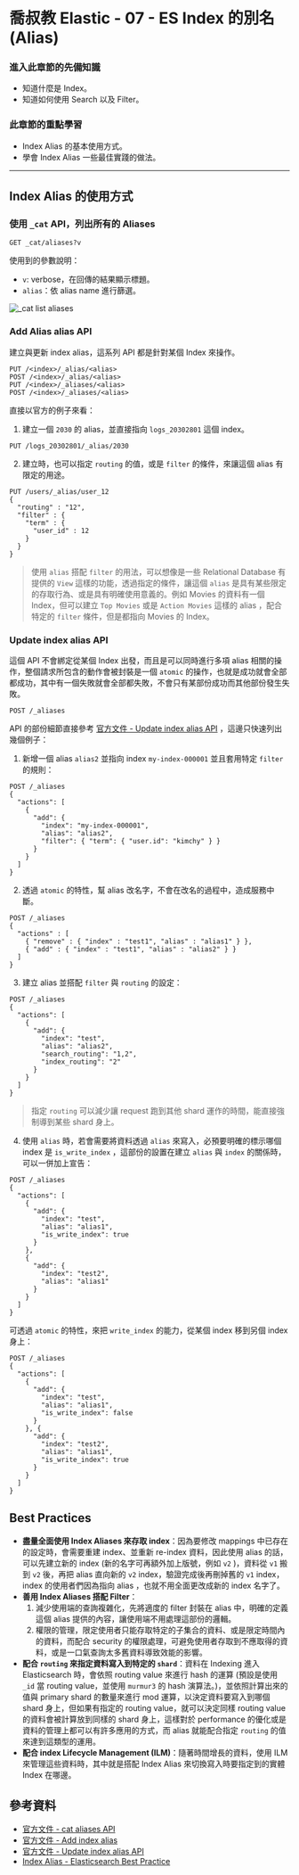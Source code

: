 # 喬叔教 Elastic - 07 - ES Index 的別名 (Alias)

### 進入此章節的先備知識

- 知道什麼是 Index。
- 知道如何使用 Search 以及 Filter。

### 此章節的重點學習

- Index Alias 的基本使用方式。
- 學會 Index Alias 一些最佳實踐的做法。

---

## Index Alias 的使用方式

### 使用 `_cat` API，列出所有的 Aliases

```
GET _cat/aliases?v
```

使用到的參數說明：

- `v`: verbose，在回傳的結果顯示標題。
- `alias`：依 alias name 進行篩選。

![_cat list aliases](https://i.imgur.com/d9U4Kma.png)



### Add Alias alias API

建立與更新 index alias，這系列 API 都是針對某個 Index 來操作。

```
PUT /<index>/_alias/<alias>
POST /<index>/_alias/<alias>
PUT /<index>/_aliases/<alias>
POST /<index>/_aliases/<alias>
```

直接以官方的例子來看：

1. 建立一個 `2030` 的 alias，並直接指向 `logs_20302801` 這個 index。

```console
PUT /logs_20302801/_alias/2030
```

2. 建立時，也可以指定 `routing` 的值，或是 `filter` 的條件，來讓這個 alias 有限定的用途。

```
PUT /users/_alias/user_12
{
  "routing" : "12",
  "filter" : {
    "term" : {
      "user_id" : 12
    }
  }
}
```

> 使用 `alias` 搭配 `filter` 的用法，可以想像是一些 Relational Database 有提供的 `View` 這樣的功能，透過指定的條件，讓這個 `alias` 是具有某些限定的存取行為、或是具有明確使用意義的。例如 Movies 的資料有一個 Index，但可以建立 `Top Movies` 或是 `Action Movies` 這樣的 alias ，配合特定的 `filter` 條件，但是都指向 Movies 的 Index。



### Update index alias API

這個 API 不會綁定從某個 Index 出發，而且是可以同時進行多項 alias 相關的操作，整個請求所包含的動作會被封裝是一個 `atomic` 的操作，也就是成功就會全部都成功，其中有一個失敗就會全部都失敗，不會只有某部份成功而其他部份發生失敗。

```
POST /_aliases
```

API 的部份細節直接參考 [官方文件 - Update index alias API](https://www.elastic.co/guide/en/elasticsearch/reference/current/indices-aliases.html) ，這邊只快速列出幾個例子：

1. 新增一個 alias `alias2` 並指向 index `my-index-000001` 並且套用特定 `filter` 的規則：

```
POST /_aliases
{
  "actions": [
    {
      "add": {
        "index": "my-index-000001",
        "alias": "alias2",
        "filter": { "term": { "user.id": "kimchy" } }
      }
    }
  ]
}
```

2. 透過 `atomic` 的特性，幫 alias 改名字，不會在改名的過程中，造成服務中斷。

```
POST /_aliases
{
  "actions" : [
    { "remove" : { "index" : "test1", "alias" : "alias1" } },
    { "add" : { "index" : "test1", "alias" : "alias2" } }
  ]
}
```

3. 建立 alias 並搭配 `filter` 與 `routing` 的設定：

```
POST /_aliases
{
  "actions": [
    {
      "add": {
        "index": "test",
        "alias": "alias2",
        "search_routing": "1,2",
        "index_routing": "2"
      }
    }
  ]
}
```

>  指定 `routing` 可以減少讓 request 跑到其他 shard 運作的時間，能直接強制導到某些 shard 身上。

4. 使用 `alias` 時，若會需要將資料透過 `alias` 來寫入，必預要明確的標示哪個 index 是 `is_write_index` ，這部份的設置在建立 `alias` 與 `index` 的關係時，可以一併加上宣告：

```
POST /_aliases
{
  "actions": [
    {
      "add": {
        "index": "test",
        "alias": "alias1",
        "is_write_index": true
      }
    },
    {
      "add": {
        "index": "test2",
        "alias": "alias1"
      }
    }
  ]
}
```

可透過 `atomic` 的特性，來把 `write_index` 的能力，從某個 index 移到另個 index 身上：

```
POST /_aliases
{
  "actions": [
    {
      "add": {
        "index": "test",
        "alias": "alias1",
        "is_write_index": false
      }
    }, {
      "add": {
        "index": "test2",
        "alias": "alias1",
        "is_write_index": true
      }
    }
  ]
}
```



## Best Practices

- **盡量全面使用 Index Aliases 來存取 index**：因為要修改 mappings 中已存在的設定時，會需要重建 index、並重新 re-index 資料，因此使用 alias 的話，可以先建立新的 index (新的名字可再額外加上版號，例如 `v2` )，資料從 `v1` 搬到 `v2` 後，再把 alias 直向新的 `v2` index，驗證完成後再刪掉舊的 `v1` index，index 的使用者們因為指向 alias ，也就不用全面更改成新的 index 名字了。
- **善用 Index Aliases 搭配 Filter**：
  1. 減少使用端的查詢複雜化，先將適度的 filter 封裝在 alias 中，明確的定義這個 alias 提供的內容，讓使用端不用處理這部份的邏輯。
  2. 權限的管理，限定使用者只能存取特定的子集合的資料、或是限定時間內的資料，而配合 security 的權限處理，可避免使用者存取到不應取得的資料，或是一口氣查詢太多舊資料導致效能的影響。
- **配合 `routing` 來指定資料寫入到特定的 `shard`**：資料在 Indexing 進入 Elasticsearch 時，會依照 routing value 來進行 hash 的運算 (預設是使用 `_id` 當 routing value，並使用 `murmur3` 的 hash 演算法。)，並依照計算出來的值與 primary shard 的數量來進行 mod 運算，以決定資料要寫入到哪個 shard 身上，但如果有指定的 routing value，就可以決定同樣 routing value 的資料會被計算放到同樣的 shard 身上，這樣對於 performance 的優化或是資料的管理上都可以有許多應用的方式，而 alias 就能配合指定 `routing` 的值來達到這類型的運用。
- **配合 index Lifecycle Management (ILM)**：隨著時間增長的資料，使用 ILM 來管理這些資料時，其中就是搭配 Index Alias 來切換寫入時要指定到的實體 Index 在哪邊。



## 參考資料

- [官方文件 - cat aliases API](https://www.elastic.co/guide/en/elasticsearch/reference/7.9/cat-alias.html)
- [官方文件 - Add index alias](https://www.elastic.co/guide/en/elasticsearch/reference/7.9/indices-add-alias.html)
- [官方文件 - Update index alias API](https://www.elastic.co/guide/en/elasticsearch/reference/current/indices-aliases.html)
- [Index Alias - Elasticsearch Best Practice](https://spoon-elastic.com/all-elastic-search-post/elasticsearch-best-practices-index-alias/)

